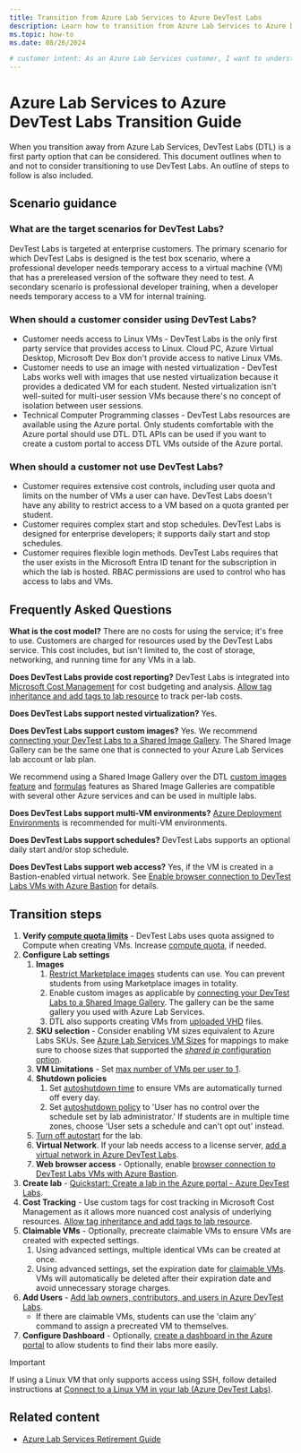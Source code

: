 ```yaml
---
title: Transition from Azure Lab Services to Azure DevTest Labs
description: Learn how to transition from Azure Lab Services to Azure DevTest Labs.
ms.topic: how-to
ms.date: 08/26/2024

# customer intent: As an Azure Lab Services customer, I want to understand the Azure Lab Services retirement schedule and what Microsoft and partners services I can transition to.
---
```


# Azure Lab Services to Azure DevTest Labs Transition Guide

When you transition away from Azure Lab Services, DevTest Labs (DTL) is a first party option that can be considered. This document outlines when to and not to consider transitioning to use DevTest Labs. An outline of steps to follow is also included. 

## Scenario guidance 

### What are the target scenarios for DevTest Labs? 

DevTest Labs is targeted at enterprise customers. The primary scenario for which DevTest Labs is designed is the test box scenario, where a professional developer needs temporary access to a virtual machine (VM) that has a prereleased version of the software they need to test. A secondary scenario is professional developer training, when a developer needs temporary access to a VM for internal training. 

### When should a customer consider using DevTest Labs?

- Customer needs access to Linux VMs - DevTest Labs is the only first party service that provides access to Linux. Cloud PC, Azure Virtual Desktop, Microsoft Dev Box don't provide access to native Linux VMs. 
- Customer needs to use an image with nested virtualization - DevTest Labs works well with images that use nested virtualization because it provides a dedicated VM for each student. Nested virtualization isn't well-suited for multi-user session VMs because there's no concept of isolation between user sessions. 
- Technical Computer Programming classes - DevTest Labs resources are available using the Azure portal. Only students comfortable with the Azure portal should use DTL. DTL APIs can be used if you want to create a custom portal to access DTL VMs outside of the Azure portal. 

### When should a customer not use DevTest Labs? 
- Customer requires extensive cost controls, including user quota and limits on the number of VMs a user can have. DevTest Labs doesn't have any ability to restrict access to a VM based on a quota granted per student.
- Customer requires complex start and stop schedules. DevTest Labs is designed for enterprise developers; it supports daily start and stop schedules. 
- Customer requires flexible login methods. DevTest Labs requires that the user exists in the Microsoft Entra ID tenant for the subscription in which the lab is hosted. RBAC permissions are used to control who has access to labs and VMs. 

## Frequently Asked Questions 

**What is the cost model?**
There are no costs for using the service; it's free to use. Customers are charged for resources used by the DevTest Labs service. This cost includes, but isn't limited to, the cost of storage, networking, and running time for any VMs in a lab. 

**Does DevTest Labs provide cost reporting?**
DevTest Labs is integrated into [Microsoft Cost Management](/azure/cost-management-billing/costs/overview-cost-management) for cost budgeting and analysis.  [Allow tag inheritance and add tags to lab resource](/azure/devtest-labs/devtest-lab-configure-cost-management) to track per-lab costs. 

**Does DevTest Labs support nested virtualization?**
Yes. 
 
**Does DevTest Labs support custom images?**
Yes. We recommend [connecting your DevTest Labs to a Shared Image Gallery](/azure/devtest-labs/configure-shared-image-gallery).  The Shared Image Gallery can be the same one that is connected to your Azure Lab Services lab account or lab plan. 
 
We recommend using a Shared Image Gallery over the DTL [custom images feature](/azure/devtest-labs/devtest-lab-create-custom-image-from-vm-using-portal)  and [formulas](/azure/devtest-labs/devtest-lab-manage-formulas) features as Shared Image Galleries are compatible with several other Azure services and can be used in multiple labs. 

**Does DevTest Labs support multi-VM environments?**
[Azure Deployment Environments](https://azure.microsoft.com/products/deployment-environments/) is recommended for multi-VM environments. 

**Does DevTest Labs support schedules?**
DevTest Labs supports an optional daily start and/or stop schedule. 

**Does DevTest Labs support web access?**
Yes, if the VM is created in a Bastion-enabled virtual network. See [Enable browser connection to DevTest Labs VMs with Azure Bastion](/azure/devtest-labs/enable-browser-connection-lab-virtual-machines) for details.  

## Transition steps
1. **Verify [compute quota limits](/azure/quotas/view-quotas)** - DevTest Labs uses quota assigned to Compute when creating VMs. Increase [compute quota](/azure/quotas/regional-quota-requests), if needed.
1. **Configure Lab settings**
   1. **Images**
      1. [Restrict Marketplace images](/azure/devtest-labs/devtest-lab-enable-licensed-images) students can use. You can prevent students from using Marketplace images in totality.
      1. Enable custom images as applicable by [connecting your DevTest Labs to a Shared Image Gallery](/azure/devtest-labs/configure-shared-image-gallery). The gallery can be the same gallery you used with Azure Lab Services.
      1. DTL also supports creating VMs from [uploaded VHD](/azure/devtest-labs/devtest-lab-upload-vhd-using-storage-explorer) files.
   1. **SKU selection** - Consider enabling VM sizes equivalent to Azure Labs SKUs. See [Azure Lab Services VM Sizes](/azure/lab-services/administrator-guide#default-vm-sizes) for mappings to make sure to choose sizes that supported the [*shared ip* configuration option](/azure/devtest-labs/devtest-lab-shared-ip).
   1. **VM Limitations** - Set [max number of VMs per user to 1](/azure/devtest-labs/devtest-lab-set-lab-policy#set-virtual-machines-per-user).
   1. **Shutdown policies**
      1. Set [autoshutdown time](/azure/devtest-labs/devtest-lab-set-lab-policy#set-auto-shutdown) to ensure VMs are automatically turned off every day.
      1. Set [autoshutdown policy](/azure/devtest-labs/devtest-lab-set-lab-policy#set-auto-shutdown-policy) to 'User has no control over the schedule set by lab administrator.' If students are in multiple time zones, choose 'User sets a schedule and can't opt out' instead.
   1. [Turn off autostart](/azure/devtest-labs/devtest-lab-set-lab-policy#set-autostart) for the lab.
   1. **Virtual Network**. If your lab needs access to a license server, [add a virtual network in Azure DevTest Labs](/azure/devtest-labs/devtest-lab-configure-vnet).
   1. **Web browser access** - Optionally, enable [browser connection to DevTest Labs VMs with Azure Bastion](/azure/devtest-labs/enable-browser-connection-lab-virtual-machines).
1. **Create lab** - [Quickstart: Create a lab in the Azure portal - Azure DevTest Labs](/azure/devtest-labs/devtest-lab-create-lab).
1. **Cost Tracking** - Use custom tags for cost tracking in Microsoft Cost Management as it allows more nuanced cost analysis of underlying resources. [Allow tag inheritance and add tags to lab resource](/azure/devtest-labs/devtest-lab-configure-cost-management).
1. **Claimable VMs** - Optionally, precreate claimable VMs to ensure VMs are created with expected settings.
   1. Using advanced settings, multiple identical VMs can be created at once.
   1. Using advanced settings, set the expiration date for [claimable VMs](/azure/devtest-labs/devtest-lab-use-claim-capabilities). VMs will automatically be deleted after their expiration date and avoid unnecessary storage charges.
1. **Add Users** - [Add lab owners, contributors, and users in Azure DevTest Labs](/azure/devtest-labs/devtest-lab-add-devtest-user).
   - If there are claimable VMs, students can use the 'claim any' command to assign a precreated VM to themselves.
1. **Configure Dashboard** - Optionally, [create a dashboard in the Azure portal](/azure/azure-portal/azure-portal-dashboards) to allow students to find their labs more easily.

> [!Important] 
> If using a Linux VM that only supports access using SSH, follow detailed instructions at [Connect to a Linux VM in your lab (Azure DevTest Labs)](/azure/devtest-labs/connect-linux-virtual-machine).

## Related content

- [Azure Lab Services Retirement Guide](/azure/lab-services/retirement-guide)